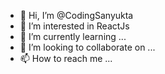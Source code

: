 - 👋 Hi, I’m @CodingSanyukta
- 👀 I’m interested in ReactJs
- 🌱 I’m currently learning ...
- 💞️ I’m looking to collaborate on ...
- 📫 How to reach me ...

<!---
CodingSanyukta/CodingSanyukta is a ✨ special ✨ repository because its `README.md` (this file) appears on your GitHub profile.
You can click the Preview link to take a look at your changes.
--->
